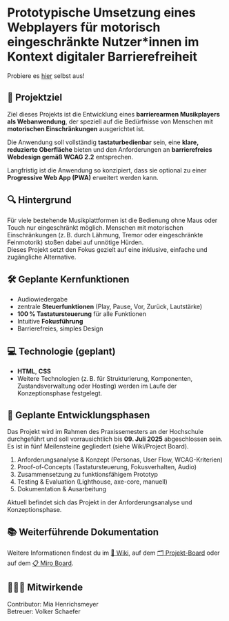 # Prototypische Umsetzung eines Webplayers für motorisch eingeschränkte Nutzer*innen im Kontext digitaler Barrierefreiheit
Probiere es [hier](https://miahenri.github.io/praxisprojekt-sose25/src/player.html) selbst aus!

## 🏁 Projektziel

Ziel dieses Projekts ist die Entwicklung eines **barrierearmen Musikplayers als Webanwendung**, der speziell auf die Bedürfnisse von Menschen mit **motorischen Einschränkungen** ausgerichtet ist.

Die Anwendung soll vollständig **tastaturbedienbar** sein, eine **klare, reduzierte Oberfläche** bieten und den Anforderungen an **barrierefreies Webdesign gemäß WCAG 2.2** entsprechen.

Langfristig ist die Anwendung so konzipiert, dass sie optional zu einer **Progressive Web App (PWA)** erweitert werden kann.



## 🔍 Hintergrund

Für viele bestehende Musikplattformen ist die Bedienung ohne Maus oder Touch nur eingeschränkt möglich. Menschen mit motorischen Einschränkungen (z. B. durch Lähmung, Tremor oder eingeschränkte Feinmotorik) stoßen dabei auf unnötige Hürden.  
Dieses Projekt setzt den Fokus gezielt auf eine inklusive, einfache und zugängliche Alternative.



## 🛠️ Geplante Kernfunktionen

- Audiowiedergabe
- zentrale **Steuerfunktionen** (Play, Pause, Vor, Zurück, Lautstärke)
- **100 % Tastatursteuerung** für alle Funktionen
- Intuitive **Fokusführung**
- Barrierefreies, simples Design



## 💻 Technologie (geplant)

- **HTML**, **CSS**
- Weitere Technologien (z. B. für Strukturierung, Komponenten, Zustandsverwaltung oder Hosting) werden im Laufe der Konzeptionsphase festgelegt.



## 🧪 Geplante Entwicklungsphasen

Das Projekt wird im Rahmen des Praxissemesters an der Hochschule durchgeführt und soll vorrausichtlich bis **09. Juli 2025** abgeschlossen sein. Es ist in fünf Meilensteine gegliedert (siehe Wiki/Project Board).

1. Anforderungsanalyse & Konzept (Personas, User Flow, WCAG-Kriterien)
2. Proof-of-Concepts (Tastatursteuerung, Fokusverhalten, Audio)
3. Zusammensetzung zu funktionsfähigem Prototyp
4. Testing & Evaluation (Lighthouse, axe-core, manuell)
5. Dokumentation & Ausarbeitung

Aktuell befindet sich das Projekt in der Anforderungsanalyse und Konzeptionsphase.



## 📚 Weiterführende Dokumentation

Weitere Informationen findest du im [📖 Wiki](https://github.com/miahenri/praxisprojekt-sose25/wiki), auf dem [🗂️ Projekt-Board](https://github.com/users/miahenri/projects/2) oder auf dem [📋 Miro Board](https://miro.com/app/board/uXjVI_cS8GE=/).



## 🧑🏽‍💻 Mitwirkende

Contributor: Mia Henrichsmeyer <br>
Betreuer: Volker Schaefer
